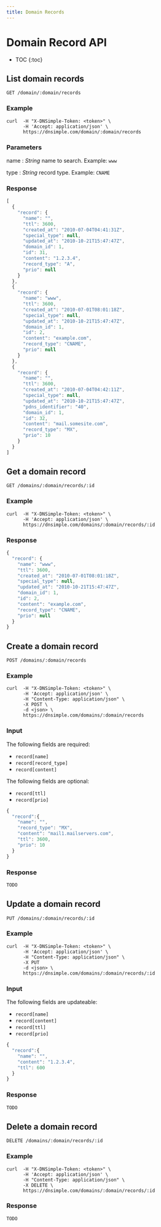 ```yaml
---
title: Domain Records
---
```


# Domain Record API

* TOC
{:toc}


## List domain records

    GET /domain/:domain/records

### Example

    curl  -H "X-DNSimple-Token: <token>" \
          -H 'Accept: application/json' \
          https://dnsimple.com/domain/:domain/records

### Parameters

name
: _String_ name to search. Example: `www`

type
: _String_ record type. Example: `CNAME`

### Response

~~~ js
[
  {
    "record": {
      "name": "",
      "ttl": 3600,
      "created_at": "2010-07-04T04:41:31Z",
      "special_type": null,
      "updated_at": "2010-10-21T15:47:47Z",
      "domain_id": 1,
      "id": 31,
      "content": "1.2.3.4",
      "record_type": "A",
      "prio": null
    }
  },
  {
    "record": {
      "name": "www",
      "ttl": 3600,
      "created_at": "2010-07-01T08:01:18Z",
      "special_type": null,
      "updated_at": "2010-10-21T15:47:47Z",
      "domain_id": 1,
      "id": 2,
      "content": "example.com",
      "record_type": "CNAME",
      "prio": null
    }
  },
  {
    "record": {
      "name": "",
      "ttl": 3600,
      "created_at": "2010-07-04T04:42:11Z",
      "special_type": null,
      "updated_at": "2010-10-21T15:47:47Z",
      "pdns_identifier": "40",
      "domain_id": 1,
      "id": 32,
      "content": "mail.somesite.com",
      "record_type": "MX",
      "prio": 10
    }
  }
]
~~~


## Get a domain record

    GET /domains/:domain/records/:id

### Example

    curl  -H "X-DNSimple-Token: <token>" \
          -H 'Accept: application/json' \
          https://dnsimple.com/domains/:domain/records/:id

### Response

~~~ js
{
  "record": {
    "name": "www",
    "ttl": 3600,
    "created_at": "2010-07-01T08:01:18Z",
    "special_type": null,
    "updated_at": "2010-10-21T15:47:47Z",
    "domain_id": 1,
    "id": 2,
    "content": "example.com",
    "record_type": "CNAME",
    "prio": null
  }
}
~~~


## Create a domain record

    POST /domains/:domain/records

### Example

    curl  -H "X-DNSimple-Token: <token>" \
          -H 'Accept: application/json' \
          -H "Content-Type: application/json" \
          -X POST \
          -d <json> \
          https://dnsimple.com/domains/:domain/records

### Input

The following fields are required:

- `record[name]`
- `record[record_type]`
- `record[content]`

The following fields are optional:

- `record[ttl]`
- `record[prio]`

~~~ js
{
  "record":{
    "name": "",
    "record_type": "MX",
    "content": "mail1.mailservers.com",
    "ttl": 3600,
    "prio": 10
  }
}
~~~

### Response

~~~ js
TODO
~~~


## Update a domain record

    PUT /domains/:domain/records/:id

### Example

    curl  -H "X-DNSimple-Token: <token>" \
          -H 'Accept: application/json' \
          -H "Content-Type: application/json" \
          -X PUT
          -d <json> \
          https://dnsimple.com/domains/:domain/records/:id

### Input

The following fields are updateable:

- `record[name]`
- `record[content]`
- `record[ttl]`
- `record[prio]`

~~~ js
{
  "record":{
    "name": "",
    "content": "1.2.3.4",
    "ttl": 600
  }
}
~~~

### Response

~~~ js
TODO
~~~


## Delete a domain record

    DELETE /domains/:domain/records/:id

### Example

    curl  -H "X-DNSimple-Token: <token>" \
          -H 'Accept: application/json' \
          -H "Content-Type: application/json" \
          -X DELETE \
          https://dnsimple.com/domains/:domain/records/:id

### Response

~~~ js
TODO
~~~
